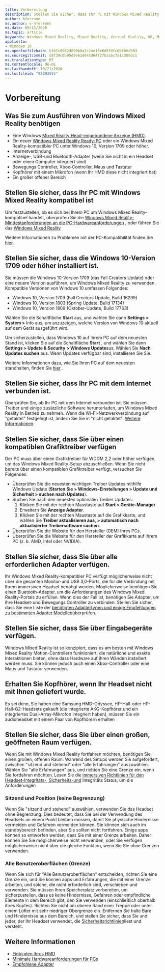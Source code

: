 ```yaml
---
title: Vorbereitung
description: Stellen Sie sicher, dass Ihr PC mit Windows Mixed Reality kompatibel ist und damit fertig ist.
author: hferrone
ms.author: v-hferrone
ms.date: 09/15/2020
ms.topic: article
keywords: Windows Mixed Reality, Mixed Reality, Virtual Reality, VR, Mr, kompatibel, Kompatibilität, Einstieg, Setup, PC, Systemanforderungen
appliesto:
- Windows 10
ms.openlocfilehash: b10fc9962d899b0a2c2ee15e6d039fc6bfb6d503
ms.sourcegitcommit: d8f39c0b95d9e61d645d64f27baabc7a1c300dc1
ms.translationtype: MT
ms.contentlocale: de-DE
ms.lasthandoff: 10/21/2020
ms.locfileid: "92293055"
---
```

# <a name="before-you-start"></a>Vorbereitung

## <a name="what-youll-need-to-run-windows-mixed-reality"></a>Was Sie zum Ausführen von Windows Mixed Reality benötigen

* Eine Windows [Mixed Reality Head-eingebundene Anzeige (HMD)](https://www.microsoft.com/en-us/windows/windows-mixed-reality-devices).
* Ein neuer [Windows Mixed Reality Ready-PC](https://support.microsoft.com/en-us/help/4039260/windows-10-mixed-reality-pc-hardware-guidelines) oder ein Windows Mixed Reality-kompatibler PC unter Windows 10, Version 1709 oder höher.
* Internetverbindung
* Anzeige-, USB-und Bluetooth-Adapter (wenn Sie nicht in ein Headset oder einen Computer integriert sind)
* Bewegungs Controller, Xbox-Controller, Maus und Tastatur
* Kopfhörer mit einem Mikrofon (wenn Ihr HMD diese nicht integriert hat)
* Ein großer offener Bereich

## <a name="make-sure-your-pc-is-compatible-with-windows-mixed-reality"></a>Stellen Sie sicher, dass Ihr PC mit Windows Mixed Reality kompatibel ist

Um festzustellen, ob es sich bei Ihrem PC um Windows Mixed Reality-kompatibel handelt, überprüfen Sie die [Windows Mixed Reality-Mindestanforderungen an die PC-Hardwareanforderungen](windows-mixed-reality-minimum-pc-hardware-compatibility-guidelines.md) , oder führen Sie das [Windows Mixed Reality](install-windows-mixed-reality.md#launch-mixed-reality-portal)

Weitere Informationen zu Problemen mit der PC-Kompatibilität finden Sie [hier](https://support.microsoft.com/en-us/help/4045777/windows-10-get-help-with-pc-compatibility-in-windows-mixed-reality).

## <a name="make-sure-you-have-the-windows-10-version-1709-or-newer-installed"></a>Stellen Sie sicher, dass die Windows 10-Version 1709 oder höher installiert ist.

Sie müssen die Windows 10-Version 1709 (das Fall Creators Update) oder eine neuere Version ausführen, um Windows Mixed Reality zu verwenden. Kompatible Versionen von Windows 10 umfassen Folgendes:
* Windows 10, Version 1709 (Fall Creators Update, Build 16299)
* Windows 10, Version 1803 (Spring Update, Build 17134)
* Windows 10, Version 1809 (Oktober-Update, Build 17763)

Wählen Sie die Schaltfläche **Start** aus, und wählen Sie dann **Settings > System >** Info aus, um anzuzeigen, welche Version von Windows 10 aktuell auf dem Gerät ausgeführt wird.

Um sicherzustellen, dass Windows 10 auf Ihrem PC auf dem neuesten Stand ist, klicken Sie auf die Schaltfläche **Start** , und wählen Sie dann **Settings > Update & Security > Windows Update**aus.  Wählen Sie **Nach Updates suchen** aus. Wenn Updates verfügbar sind, installieren Sie Sie.

Weitere Informationen dazu, wie Sie Ihren PC auf dem neuesten standhalten, finden Sie [hier](https://support.microsoft.com/en-us/help/12373/windows-update-faq) .

## <a name="make-sure-your-pc-is-connected-to-the-internet"></a>Stellen Sie sicher, dass Ihr PC mit dem Internet verbunden ist.

Überprüfen Sie, ob Ihr PC mit dem Internet verbunden ist. Sie müssen Treiber und einige zusätzliche Software herunterladen, um Windows Mixed Reality in Betrieb zu nehmen.  Wenn die Wi-Fi-Netzwerkverbindung auf "getaktet" festgelegt ist, ändern Sie Sie in "nicht getaktet". [Weitere Informationen](https://support.microsoft.com/en-us/help/4028458/windows-metered-connections-in-windows-10)

## <a name="make-sure-you-have-a-compatible-graphics-driver"></a>Stellen Sie sicher, dass Sie über einen kompatiblen Grafiktreiber verfügen

Der PC muss über einen Grafiktreiber für WDDM 2,2 oder höher verfügen, um das Windows Mixed Reality-Setup abzuschließen. Wenn Sie nicht bereits über einen kompatiblen Grafiktreiber verfügt, versuchen Sie Folgendes:

* Überprüfen Sie die neuesten wichtigen Treiber Updates mithilfe Windows Update (**Starten Sie > Windows-Einstellungen > Update und Sicherheit > suchen nach Updates**).
* Suchen Sie nach den neuesten optionalen Treiber Updates:
    1. Klicken Sie mit der rechten Maustaste auf **Start > Geräte-Manager**.
    2. Erweitern Sie **Anzeige Adapter**.
    3. Klicken Sie mit der rechten Maustaste auf die Grafikkarte, und wählen Sie **Treiber aktualisieren aus, > automatisch nach aktualisierter Treibersoftware suchen**.
* Überprüfen Sie die Website für den Hersteller (OEM) Ihres PCs.
* Überprüfen Sie die Website für den Hersteller der Grafikkarte auf Ihrem PC (z. b. AMD, Intel oder NVIDIA).

## <a name="make-sure-that-you-have-any-required-adapters"></a>Stellen Sie sicher, dass Sie über alle erforderlichen Adapter verfügen.

Ihr Windows Mixed Reality-kompatibler PC verfügt möglicherweise nicht über die gesamten Monitor-und USB 3,0-Ports, die für die Verbindung mit Ihrem immersiven Headset benötigt werden. Möglicherweise benötigen Sie einen Bluetooth-Adapter, um die Anforderungen des Windows Mixed Reality-Portals zu erfüllen.  Wenn dies der Fall ist, benötigen Sie Adapter, um ihre Headset-und Bewegungs Controller zu verbinden. Stellen Sie sicher, dass Sie eine Liste der [benötigten Adaptertypen und einige Empfehlungen zu bestimmten Adapter Modellen](recommended-adapters-for-windows-mixed-reality-capable-pcs.md)überprüfen.

## <a name="make-sure-that-you-have-input-devices"></a>Stellen Sie sicher, dass Sie über Eingabegeräte verfügen.

Windows Mixed Reality ist so konzipiert, dass es am besten mit Windows Mixed Reality Motion-Controllern funktioniert, die natürliche und exakte Interaktionen bieten, ohne dass Hardware auf ihren Wänden installiert werden muss. Sie können jedoch auch einen Xbox-Controller oder eine Maus und Tastatur verwenden.

## <a name="get-headphones-if-your-headset-didnt-come-with-them"></a>Erhalten Sie Kopfhörer, wenn Ihr Headset nicht mit Ihnen geliefert wurde.

Es sei denn, Sie haben eine Samsung HMD-Odyssee, HP-Hall-oder HP-Hall-G2-Headsets gekauft (die integrierte AKG-Kopfhörer und ein integriertes Dual-Array-Mikrofon integriert haben), müssen Sie ein audioheadset mit einem Paar von Kopfhörern erhalten

## <a name="make-sure-that-you-have-a-large-open-space"></a>Stellen Sie sicher, dass Sie über einen großen, geöffneten Raum verfügen.

Wenn Sie mit Windows Mixed Reality fortfahren möchten, benötigen Sie einen großen, offenen Raum.  Während des Setups werden Sie aufgefordert, zwischen "sitzend und stehend" oder "alle Erfahrungen" auszuwählen. Wählen Sie "alle Erfahrungen" aus, und richten Sie eine Grenze ein, wenn Sie fortfahren möchten. Lesen Sie die [immersiven Richtlinien für den Headset-Integritäts-, Sicherheits-und](wmr-health-safety-comfort.md) Integritäts Status, um die Anforderungen

### <a name="seated-and-standing-no-boundary"></a>Sitzend und Position (keine Begrenzung)

Wenn Sie "sitzend und stehend" auswählen, verwenden Sie das Headset ohne Begrenzung. Dies bedeutet, dass Sie bei der Verwendung des Headsets an einem Punkt bleiben müssen, damit Sie physische Hindernisse vermeiden und Gefahren vermeiden können. Sie können sich auch im standbybereich befinden, aber Sie sollten nicht fortfahren. Einige apps können so entworfen werden, dass Sie mit einer Grenze arbeiten. Daher können Sie Sie möglicherweise nicht verwenden, oder Sie verfügen möglicherweise nicht über die gleiche Funktion, wenn Sie Sie ohne Grenzen verwenden.

### <a name="all-experiences-boundary"></a>Alle Benutzeroberflächen (Grenze)

Wenn Sie sich für "Alle Benutzeroberflächen" entscheiden, richten Sie eine Grenze ein, und Sie können apps und Erfahrungen, die mit einer Grenze arbeiten, und solche, die nicht erforderlich sind, verschieben und verwenden. Sie müssen Ihren Speicherplatz vorbereiten, um sicherzustellen, dass es keine Hindernisse, Gefahren oder empfindliche Elemente in dem Bereich gibt, den Sie verwenden (einschließlich oberhalb ihres Kopfes). Richten Sie nicht am oberen Rand einer Treppe oder unter einem Lüfter mit sehr niedriger Obergrenze ein. Entfernen Sie halte Bare und Hindernisse aus dem Bereich, und stellen Sie sicher, dass Sie und jeder, der Ihr Headset verwendet, die [Sicherheitsrichtlinien](https://support.microsoft.com/en-us/help/4039969/windows-10-mixed-reality-immersive-headset-health-safety-comfort)liest und versteht.

## <a name="see-also"></a>Weitere Informationen

* [Einbinden Ihres HMD](plug-in-your-headset.md)
* [Minimale Hardwareanforderungen für PCs](windows-mixed-reality-minimum-pc-hardware-compatibility-guidelines.md)
* [Empfohlene Adapter](recommended-adapters-for-windows-mixed-reality-capable-pcs.md)